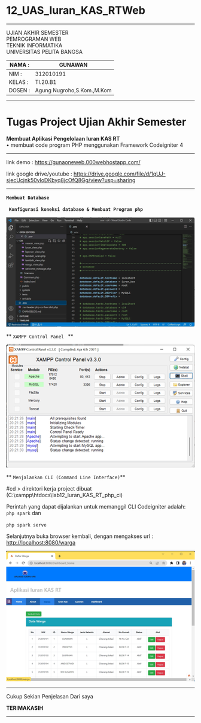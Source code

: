 # 12_UAS_Iuran_KAS_RTWeb

<Hr>

UJIAN AKHIR SEMESTER<br>
PEMROGRAMAN WEB<br>
TEKNIK INFORMATIKA<br>
UNIVERSITAS PELITA BANGSA<br>

| NAMA  :| GUNAWAN |
| --- | --- |
| NIM   :| 312010191 |
| KELAS :| TI.20.B1 |
| DOSEN :| Agung Nugroho,S.Kom.,M.Kom |

<Hr>

# Tugas Project Ujian Akhir Semester

**Membuat Aplikasi Pengelolaan Iuran KAS RT**<br>
• membuat code program PHP menggunakan Framework Codeigniter 4

<hr>

link demo : https://gunaoneweb.000webhostapp.com/

link google drive/youtube : https://drive.google.com/file/d/1qUJ-sjecUcjnk50yloDKbyq8jcOfQ8Gg/view?usp=sharing


<hr>
  
  **``Membuat Database``**
  
  
   **`` Konfigurasi koneksi database & Membuat Program php``**
  
  ![12_UAS_Iuran_KAS_RTWeb](Gambar/09_Gambar_koneksi.jpg)
  
   ** ``XAMPP Control Panel `` **
    
  ![12_UAS_Iuran_KAS_RTWeb](Gambar/10_Gambar_xampp.jpg)
  
   ** ``Menjalankan CLI (Command Line Interface)``**
  
  #cd > direktori kerja project dibuat (C:\xampp\htdocs\lab12_Iuran_KAS_RT_php_ci)
  
  Perintah yang dapat dijalankan untuk memanggil CLI Codeigniter adalah: ``php spark`` dan 
  
  ``php spark serve``
  
   Selanjutnya buka browser kembali, dengan mengakses url : <http://localhost:8080/warga>
   
   
 ![12_UAS_Iuran_KAS_RTWeb](Gambar/02_Gambar_Warga.jpg)
  
 <hr>
  
  Cukup Sekian Penjelasan Dari saya
  
  **TERIMAKASIH**
<hr>